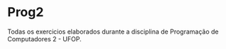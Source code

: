 # Prog2
Todas os exercicios elaborados durante a disciplina de Programação de Computadores 2 - UFOP.

